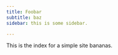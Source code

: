 ```yaml
--- 
title: Foobar
subtitle: baz
sidebar: this is some sidebar.

---
```

This is the index for a simple site bananas.